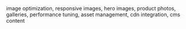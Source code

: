 image optimization, responsive images, hero images, product photos, galleries, performance tuning, asset management, cdn integration, cms content